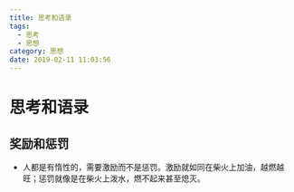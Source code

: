 ```yaml
---
title: 思考和语录
tags:
  - 思考
  - 思想
category: 思想
date: 2019-02-11 11:03:56
---
```


# 思考和语录

## 奖励和惩罚

- 人都是有惰性的，需要激励而不是惩罚。激励就如同在柴火上加油，越燃越旺；惩罚就像是在柴火上泼水，燃不起来甚至熄灭。
